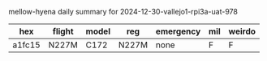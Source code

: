 mellow-hyena daily summary for 2024-12-30-vallejo1-rpi3a-uat-978

|hex|flight|model|reg|emergency|mil|weirdo|
|--|--|--|--|--|--|--|
|a1fc15|N227M|C172|N227M|none|F|F|
